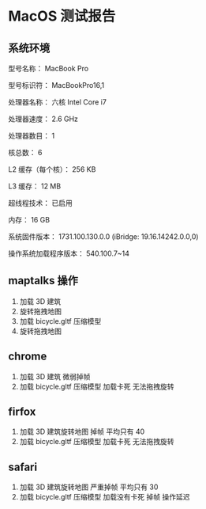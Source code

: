 <!--
 * @Author: JackFly
 * @since: 2022-03-22 15:49:58
 * @lastTime: 2022-03-22 15:59:45
 * @文件相对于项目的路径: /trunkverse/测试报告.md
 * @LastAuthor: Do not edit
 * @message:
-->

# MacOS 测试报告

## 系统环境

型号名称： MacBook Pro

型号标识符： MacBookPro16,1

处理器名称： 六核 Intel Core i7

处理器速度： 2.6 GHz

处理器数目： 1

核总数： 6

L2 缓存（每个核）： 256 KB

L3 缓存： 12 MB

超线程技术： 已启用

内存： 16 GB

系统固件版本： 1731.100.130.0.0 (iBridge: 19.16.14242.0.0,0)

操作系统加载程序版本： 540.100.7~14

## maptalks 操作

1. 加载 3D 建筑
2. 旋转拖拽地图
3. 加载 bicycle.gltf 压缩模型
4. 旋转拖拽地图

## chrome

1. 加载 3D 建筑 微弱掉帧
2. 加载 bicycle.gltf 压缩模型 加载卡死 无法拖拽旋转

## firfox

1. 加载 3D 建筑旋转地图 掉帧 平均只有 40
2. 加载 bicycle.gltf 压缩模型 加载卡死 无法拖拽旋转

## safari

1. 加载 3D 建筑旋转地图 严重掉帧 平均只有 30
2. 加载 bicycle.gltf 压缩模型 加载没有卡死 掉帧 操作延迟

